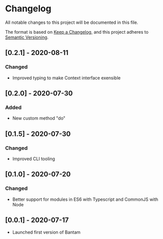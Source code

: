 # Changelog

All notable changes to this project will be documented in this file.

The format is based on [Keep a Changelog](https://keepachangelog.com/en/1.0.0/),
and this project adheres to [Semantic Versioning](https://semver.org/spec/v2.0.0.html).

## [0.2.1] - 2020-08-11

### Changed

- Improved typing to make Context interface exensible

## [0.2.0] - 2020-07-30

### Added

- New custom method "do"

## [0.1.5] - 2020-07-30

### Changed

- Improved CLI tooling

## [0.1.0] - 2020-07-20

### Changed

- Better support for modules in ES6 with Typescript and CommonJS with Node

## [0.0.1] - 2020-07-17

- Launched first version of Bantam

